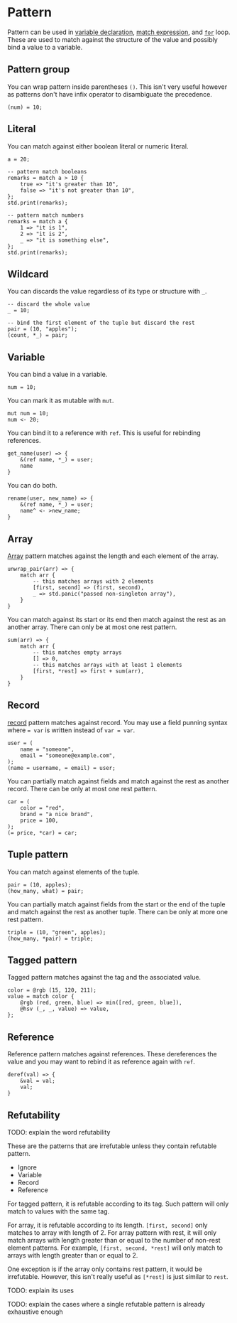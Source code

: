 # Pattern

Pattern can be used in [variable declaration], [match expression], and [`for`] loop. These are used to match against the structure of the value and possibly bind a value to a variable.

[variable declaration]: ./variable_declaration.md
[match expression]: ./match.md
[`for`]: ./control_flow.md#for

## Pattern group

You can wrap pattern inside parentheses `()`. This isn't very useful however as patterns don't have infix operator to disambiguate the precedence.

```butter
(num) = 10;
```

## Literal

You can match against either boolean literal or numeric literal.

```butter
a = 20;

-- pattern match booleans
remarks = match a > 10 {
    true => "it's greater than 10",
    false => "it's not greater than 10",
};
std.print(remarks);

-- pattern match numbers
remarks = match a {
    1 => "it is 1",
    2 => "it is 2",
    _ => "it is something else",
};
std.print(remarks);
```

## Wildcard

You can discards the value regardless of its type or structure with `_`.

```butter
-- discard the whole value
_ = 10;

-- bind the first element of the tuple but discard the rest
pair = (10, "apples");
(count, *_) = pair;
```

## Variable

You can bind a value in a variable.

```butter
num = 10;
```

You can mark it as mutable with `mut`.

```butter
mut num = 10;
num <- 20;
```

You can bind it to a reference with `ref`. This is useful for rebinding references.

```butter
get_name(user) => {
    &(ref name, *_) = user;
    name
}
```

You can do both.

```butter
rename(user, new_name) => {
    &(ref name, *_) = user;
    name^ <- >new_name;
}
```

## Array

[Array] pattern matches against the length and each element of the array.

[array]: array.md

```butter
unwrap_pair(arr) => {
    match arr {
        -- this matches arrays with 2 elements
        [first, second] => (first, second),
        _ => std.panic("passed non-singleton array"),
    }
}
```

You can match against its start or its end then match against the rest as an another array. There can only be at most one rest pattern.

```butter
sum(arr) => {
    match arr {
        -- this matches empty arrays
        [] => 0,
        -- this matches arrays with at least 1 elements
        [first, *rest] => first + sum(arr),
    }
}
```

## Record

[record] pattern matches against record. You may use a field punning syntax where `= var` is written instead of `var = var`.

[record]: ./record.md

```butter
user = (
    name = "someone",
    email = "someone@example.com",
);
(name = username, = email) = user;
```

You can partially match against fields and match against the rest as another record. There can be only at most one rest pattern.

```butter
car = (
    color = "red",
    brand = "a nice brand",
    price = 100,
);
(= price, *car) = car;
```

## Tuple pattern

You can match against elements of the tuple.

```butter
pair = (10, apples);
(how_many, what) = pair;
```

You can partially match against fields from the start or the end of the tuple and match against the rest as another tuple. There can be only at more one rest pattern.

```butter
triple = (10, "green", apples);
(how_many, *pair) = triple;
```

## Tagged pattern

Tagged pattern matches against the tag and the associated value.

```butter
color = @rgb (15, 120, 211);
value = match color {
    @rgb (red, green, blue) => min([red, green, blue]),
    @hsv (_, _, value) => value,
};
```

## Reference

Reference pattern matches against references. These dereferences the value and you may want to rebind it as reference again with `ref`.

```butter
deref(val) => {
    &val = val;
    val;
}
```

## Refutability

TODO: explain the word refutability

These are the patterns that are irrefutable unless they contain refutable pattern.

- Ignore
- Variable
- Record
- Reference

For tagged pattern, it is refutable according to its tag. Such pattern will only match to values with the same tag.

For array, it is refutable according to its length. `[first, second]` only matches to array with length of 2. For array pattern with rest, it will only match arrays with length greater than or equal to the number of non-rest element patterns. For example, `[first, second, *rest]` will only match to arrays with length greater than or equal to 2.

One exception is if the array only contains rest pattern, it would be irrefutable. However, this isn't really useful as `[*rest]` is just similar to `rest`.

TODO: explain its uses

TODO: explain the cases where a single refutable pattern is already exhaustive enough
